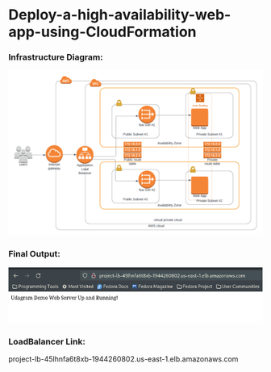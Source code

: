 # Deploy-a-high-availability-web-app-using-CloudFormation

### Infrastructure Diagram:
 ![alt text](https://github.com/Antonious-Awad/Deploy-a-high-availability-web-app-using-CloudFormation/blob/main/Project.png)
 
 ### Final Output:
 
![alt text](https://github.com/Antonious-Awad/Deploy-a-high-availability-web-app-using-CloudFormation/blob/main/Output.png)

### LoadBalancer Link:
project-lb-45lhnfa6t8xb-1944260802.us-east-1.elb.amazonaws.com
